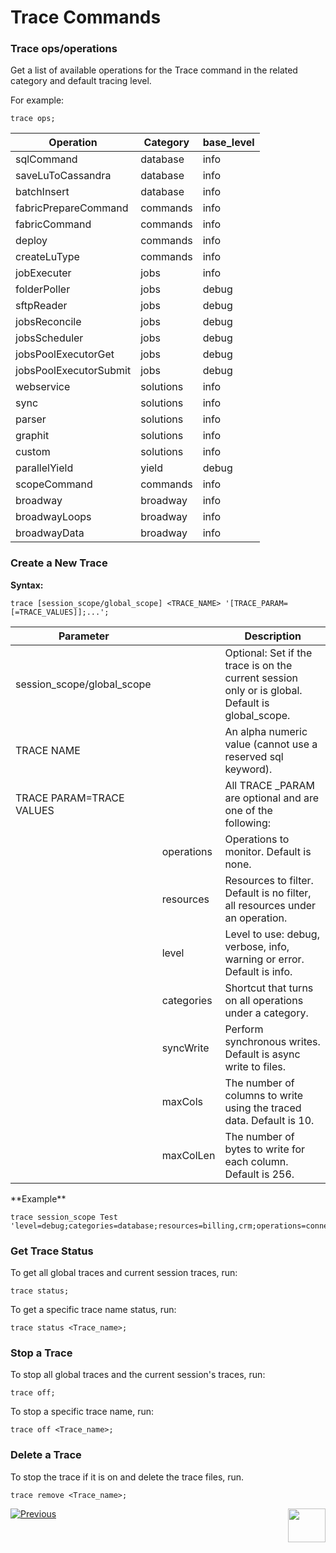 # Trace Commands

### Trace ops/operations

Get a list of available operations for the Trace command in the related category and default tracing level. 

For example:

```
trace ops;
```



<table class="unchanged rich-diff-level-one">
<thead>
<tr>
<th>Operation</th>
<th>Category</th>
<th>base_level</th>
</tr>
</thead>
<tbody>
<tr>
<td>sqlCommand</td>
<td>database</td>
<td>info</td>
</tr>
<tr>
<td>saveLuToCassandra</td>
<td>database</td>
<td>info</td>
</tr>
<tr>
<td>batchInsert</td>
<td>database</td>
<td>info</td>
</tr>
<tr>
<td>fabricPrepareCommand</td>
<td>commands</td>
<td>info</td>
</tr>
<tr>
<td>fabricCommand</td>
<td>commands</td>
<td>info</td>
</tr>
<tr>
<td>deploy</td>
<td>commands</td>
<td>info</td>
</tr>
<tr>
<td>createLuType</td>
<td>commands</td>
<td>info</td>
</tr>
<tr>
<td>jobExecuter</td>
<td>jobs</td>
<td>info</td>
</tr>
<tr>
<td>folderPoller</td>
<td>jobs</td>
<td>debug</td>
</tr>
<tr>
<td>sftpReader</td>
<td>jobs</td>
<td>debug</td>
</tr>
<tr>
<td>jobsReconcile</td>
<td>jobs</td>
<td>debug</td>
</tr>
<tr>
<td>jobsScheduler</td>
<td>jobs</td>
<td>debug</td>
</tr>
<tr>
<td>jobsPoolExecutorGet</td>
<td>jobs</td>
<td>debug</td>
</tr>
<tr>
<td>jobsPoolExecutorSubmit</td>
<td>jobs</td>
<td>debug</td>
</tr>
<tr>
<td>webservice</td>
<td>solutions</td>
<td>info</td>
</tr>
<tr>
<td>sync</td>
<td>solutions</td>
<td>info</td>
</tr>
<tr>
<td>parser</td>
<td>solutions</td>
<td>info</td>
</tr>
<tr>
<td>graphit</td>
<td>solutions</td>
<td>info</td>
</tr>
<tr>
<td>custom</td>
<td>solutions</td>
<td>info</td>
</tr>
<tr>
<td>parallelYield</td>
<td>yield</td>
<td>debug</td>
</tr>
<tr>
<td>scopeCommand</td>
<td>commands</td>
<td>info</td>
</tr>
<tr>
<td>broadway</td>
<td>broadway</td>
<td>info</td>
</tr>
<tr>
<td>broadwayLoops</td>
<td>broadway</td>
<td>info</td>
</tr>
<tr>
<td>broadwayData</td>
<td>broadway</td>
<td>info</td>
</tr>
</tbody>
</table>

### Create a New Trace 

**Syntax:**

```
trace [session_scope/global_scope] <TRACE_NAME> '[TRACE_PARAM=[=TRACE_VALUES]];...';
```



<table class="unchanged rich-diff-level-one">
<thead>
<tr>
<th>Parameter</th>
<th>&nbsp;</th>
<th>Description</th>
</tr>
</thead>
<tbody>
<tr>
<td>session_scope/global_scope</td>
<td>&nbsp;</td>
<td>Optional: Set if the trace is on the current session only or is global. Default is global_scope.</td>
</tr>
<tr>
<td>TRACE NAME</td>
<td>&nbsp;</td>
<td>An alpha numeric value (cannot use a reserved sql keyword).</td>
</tr>
<tr>
<td>TRACE PARAM=TRACE VALUES</td>
<td>&nbsp;</td>
<td>All TRACE _PARAM are optional and are one of the following:</td>
</tr>
<tr>
<td>&nbsp;</td>
<td>operations</td>
<td>Operations to monitor. Default is none.</td>
</tr>
<tr>
<td>&nbsp;</td>
<td>resources</td>
<td>Resources to filter. Default is no filter, all resources under an operation.</td>
</tr>
<tr>
<td>&nbsp;</td>
<td>level</td>
<td>Level to use: debug, verbose, info, warning or error. Default is info.</td>
</tr>
<tr>
<td>&nbsp;</td>
<td>categories</td>
<td>Shortcut that turns on all operations under a category.</td>
</tr>
<tr>
<td>&nbsp;</td>
<td>syncWrite</td>
<td>Perform synchronous writes. Default is async write to files.</td>
</tr>
<tr>
<td>&nbsp;</td>
<td>maxCols</td>
<td>The number of columns to write using the traced data. Default is 10.</td>
</tr>
<tr>
<td>&nbsp;</td>
<td>maxColLen</td>
<td>The number of bytes to write for each column. Default is 256.</td>
</tr>
</tbody>
</table>
**Example**

~~~
trace session_scope Test 'level=debug;categories=database;resources=billing,crm;operations=connection;syncWrite;maxCols=3;maxColLen=128;';
~~~

### Get Trace Status

To get all global traces and current session traces, run:

~~~
trace status;
~~~

To get a specific trace name status, run:

~~~
trace status <Trace_name>;
~~~

### Stop a Trace

To stop all global traces and the current session's traces, run:

~~~
trace off;
~~~

To stop a specific trace name, run:

~~~
trace off <Trace_name>;
~~~

### Delete a Trace

To stop the trace if it is on and delete the trace files, run.

~~~
trace remove <Trace_name>;
~~~



[![Previous](/articles/images/Previous.png)](01_tracing_overview.md)[<img align="right" width="60" height="54" src="/articles/images/Next.png">](03_trace_examples.md) 



